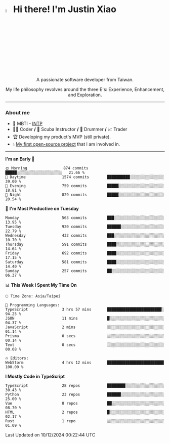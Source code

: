 # <img src="https://media.giphy.com/media/hvRJCLFzcasrR4ia7z/giphy.gif" width="5%">Hi there! I'm Justin Xiao
<p align="center">A passionate software developer from Taiwan.  </p>
<p align="center">My life philosophy revolves around the three E's: Experience, Enhancement, and Exploration.</p>

---
### About me
- 👀 MBTI - [INTP](https://www.16personalities.com/intp-personality)
- 👨‍💻 Coder **/** 🤿 Scuba Instructor **/** 🥁 Drummer **/** 📈 Trader
- 🏆 Developing my product's MVP (still private).
- 💧 [My first open-source project](https://github.com/Game-as-a-Service/Game-Lobby-Web) that I am involved in.

---
<!--START_SECTION:waka-->
**I'm an Early 🐤** 

```text
🌞 Morning                874 commits         █████░░░░░░░░░░░░░░░░░░░░   21.66 % 
🌆 Daytime                1574 commits        ██████████░░░░░░░░░░░░░░░   39.00 % 
🌃 Evening                759 commits         █████░░░░░░░░░░░░░░░░░░░░   18.81 % 
🌙 Night                  829 commits         █████░░░░░░░░░░░░░░░░░░░░   20.54 % 
```
📅 **I'm Most Productive on Tuesday** 

```text
Monday                   563 commits         ███░░░░░░░░░░░░░░░░░░░░░░   13.95 % 
Tuesday                  920 commits         ██████░░░░░░░░░░░░░░░░░░░   22.79 % 
Wednesday                432 commits         ███░░░░░░░░░░░░░░░░░░░░░░   10.70 % 
Thursday                 591 commits         ████░░░░░░░░░░░░░░░░░░░░░   14.64 % 
Friday                   692 commits         ████░░░░░░░░░░░░░░░░░░░░░   17.15 % 
Saturday                 581 commits         ████░░░░░░░░░░░░░░░░░░░░░   14.40 % 
Sunday                   257 commits         ██░░░░░░░░░░░░░░░░░░░░░░░   06.37 % 
```


📊 **This Week I Spent My Time On** 

```text
🕑︎ Time Zone: Asia/Taipei

💬 Programming Languages: 
TypeScript               3 hrs 57 mins       ████████████████████████░   94.25 % 
JSON                     11 mins             █░░░░░░░░░░░░░░░░░░░░░░░░   04.37 % 
JavaScript               2 mins              ░░░░░░░░░░░░░░░░░░░░░░░░░   01.14 % 
Prisma                   0 secs              ░░░░░░░░░░░░░░░░░░░░░░░░░   00.14 % 
Text                     0 secs              ░░░░░░░░░░░░░░░░░░░░░░░░░   00.08 % 

🔥 Editors: 
WebStorm                 4 hrs 12 mins       █████████████████████████   100.00 % 
```

**I Mostly Code in TypeScript** 

```text
TypeScript               28 repos            ████████░░░░░░░░░░░░░░░░░   30.43 % 
Python                   23 repos            ██████░░░░░░░░░░░░░░░░░░░   25.00 % 
Vue                      8 repos             ██░░░░░░░░░░░░░░░░░░░░░░░   08.70 % 
HTML                     2 repos             █░░░░░░░░░░░░░░░░░░░░░░░░   02.17 % 
Rust                     1 repo              ░░░░░░░░░░░░░░░░░░░░░░░░░   01.09 % 
```




 Last Updated on 10/12/2024 00:22:44 UTC
<!--END_SECTION:waka-->
